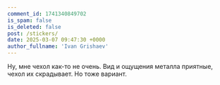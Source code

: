 ```yaml
---
comment_id: 1741340849702
is_spam: false
is_deleted: false
post: /stickers/
date: 2025-03-07 09:47:30 +0000
author_fullname: 'Ivan Grishaev'
---
```


Ну, мне чехол как-то не очень. Вид и ощущения металла приятные, чехол их скрадывает. Но тоже вариант.


